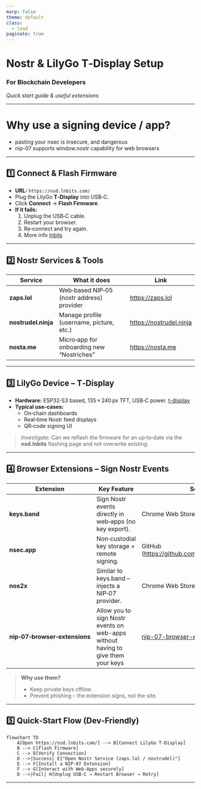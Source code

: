 ```yaml
---
marp: false
theme: default
class:
  - lead
paginate: true
---
```


# Nostr & LilyGo T‑Display Setup  
### For Blockchain Developers  
*Quick start guide & useful extensions*  

---

# Why use a signing device / app?
- pasting your nsec is insecure, and dangerous
- nip-07 supports window.nostr capability for web browsers


---

## 1️⃣ Connect & Flash Firmware  

- **URL:** `https://nsd.lnbits.com/`  
- Plug the LilyGo **T‑Display** into USB‑C.  
- Click **Connect** → **Flash Firmware**.  
- **If it fails:**  
  1. Unplug the USB‑C cable.  
  2. Restart your browser.  
  3. Re‑connect and try again.
  4. More info [lnbits](https://github.com/lnbits/nostr-signing-device)

---

## 2️⃣ Nostr Services & Tools  

| Service | What it does | Link |
|---------|--------------|------|
| **zaps.lol** | Web‑based NIP‑05 (nostr address) provider | https://zaps.lol |
| **nostrudel.ninja** | Manage profile (username, picture, etc.) | https://nostrudel.ninja |
| **nosta.me** | Micro‑app for onboarding new “Nostriches” | https://nosta.me |

---

## 3️⃣ LilyGo Device – T‑Display  

- **Hardware:** ESP32‑S3 based, 135 × 240 px TFT, USB‑C power. [t-display](https://lilygo.cc/products/lilygo%C2%AE-ttgo-t-display-1-14-inch-lcd-esp32-control-board?variant=42720264618165) 
- **Typical use‑cases:**  
  - On‑chain dashboards  
  - Real‑time Nostr feed displays  
  - QR‑code signing UI  

> *Investigate:* Can we reflash the firmware for an up‑to‑date via the **nsd.lnbits** flashing page and not overwrite existing.

---

## 4️⃣ Browser Extensions – Sign Nostr Events  

| Extension | Key Feature | Source |
|-----------|------------|--------|
| **keys.band** | Sign Nostr events directly in web‑apps (no key export). | Chrome Web Store |
| **nsec.app** | Non‑custodial key storage + remote signing. | GitHub (https://github.com/nostr‑tools/nsec.app) |
| **nos2x** | Similar to keys.band – injects a NIP‑07 provider. | Chrome Web Store |
| **nip‑07‑browser‑extensions** | Allow you to sign Nostr events on web-apps without having to give them your keys | [nip-07-browser-extensions](https://github.com/aljazceru/awesome-nostr#nip-07-browser-extensions) |

> **Why use them?**  
> - Keep private keys offline.  
> - Prevent phishing – the extension signs, not the site.  

---

## 5️⃣ Quick‑Start Flow (Dev‑Friendly)

```mermaid
flowchart TD
    A[Open https://nsd.lnbits.com/] --> B[Connect LilyGo T‑Display]
    B --> C[Flash Firmware]
    C --> D[Verify Connection]
    D -->|Success| E["Open Nostr Service (zaps.lol / nostrudel)"]
    E --> F[Install a NIP‑07 Extension]
    F --> G[Interact with Web‑Apps securely]
    D -->|Fail| H[Unplug USB‑C → Restart Browser → Retry]
```


---

